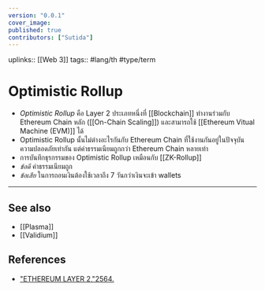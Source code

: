 ```yaml
---
version: "0.0.1"
cover_image:
published: true
contributors: ["Sutida"]
---
```

uplinks:: [[Web 3]]
tags:: #lang/th #type/term

# Optimistic Rollup
- *Optimistic Rollup* คือ Layer 2 ประเภทหนึ่งที่ [[Blockchain]] ทำงานร่วมกับ Ethereum Chain หลัก ([[On-Chain Scaling]]) และสามารถใช้ [[Ethereum Vitual Machine (EVM)]] ได้ 
- Optimistic Rollup นั้นไม่ต่างอะไรกันกับ Ethereum Chain ที่ใช้งานกันอยู่ในปัจจุบัน ความปลอดภัยเท่ากัน แต่ค่าธรรมเนียมถูกกว่า Ethereum Chain หลายเท่า
- การบันทึกธุรกรรมของ Optimistic Rollup เหมือนกับ [[ZK-Rollup]]
- *ข้อดี* ค่าธรรมเนียมถูก 
- *ข้อเสีย* ในการถอนเงินต้องใช้เวลาถึง 7 วันกว่าเงินจะเข้า wallets 

---
## See also
- [[Plasma]]
- [[Validium]] 
## References
- ["ETHEREUM LAYER 2,"2564.](https://academy.bitcoinaddict.org/what-is-ethereum-layer-2/)
